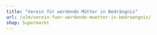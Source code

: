 ```yaml
---
title: "Verein für werdende Mütter in Bedrängnis"
url: /ulm/verein-fuer-werdende-muetter-in-bedraengnis/
shop: Supermarkt
---
```

